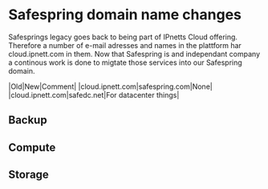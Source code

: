 # Safespring domain name changes

Safesprings legacy goes back to being part of IPnetts Cloud offering. Therefore a number of e-mail adresses and names in the plattform har cloud.ipnett.com in them. Now that Safespring is and independant company a continous work is done to migtate those services into our Safespring domain.

|Old|New|Comment|
|cloud.ipnett.com|safespring.com|None|
|cloud.ipnett.com|safedc.net|For datacenter things|

## Backup

## Compute

## Storage


